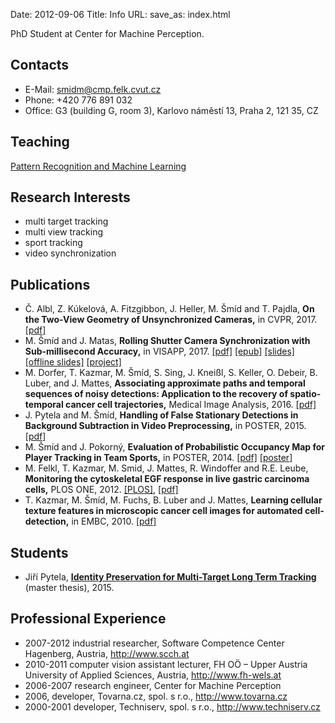 Date: 2012-09-06
Title: Info
URL:
save_as: index.html

PhD Student at Center for Machine Perception.

Contacts
--------
- E-Mail: <smidm@cmp.felk.cvut.cz>
- Phone: +420 776 891 032
- Office: G3 (building G, room 3), Karlovo náměstí 13, Praha 2, 121 35, CZ

Teaching
--------
[Pattern Recognition and Machine Learning](https://cw.felk.cvut.cz/wiki/courses/a4b33rpz/labs)

Research Interests
------------------

- multi target tracking
- multi view tracking
- sport tracking
- video synchronization

Publications
------------

- Č. Albl, Z. Kúkelová, A. Fitzgibbon, J. Heller, M. Šmíd and T. Pajdla, **On the Two-View Geometry of Unsynchronized Cameras,** in CVPR, 2017. [\[pdf\]](https://arxiv.org/pdf/1704.06843.pdf)
- M. Šmíd and J. Matas, **Rolling Shutter Camera Synchronization with Sub-millisecond Accuracy,** in VISAPP, 2017. [\[pdf\]](download/visapp2017_camera_ready_web.pdf) [\[epub\]]({filename}../download/visapp2017_camera_ready.epub) [\[slides\]]({filename}../download/2017_02_visapp_slides/slides_subframe_synchronization.html) [\[offline slides\]]({filename}../download/2017_02_visapp_slides.zip) [\[project\]]({filename}../flash_synchronization.md)
- M. Dorfer, T. Kazmar, M. Šmíd, S. Sing, J. Kneißl, S. Keller, O. Debeir, B. Luber, and J. Mattes, **Associating approximate paths and temporal sequences of noisy detections: Application to the recovery of spatio-temporal cancer cell trajectories,** Medical Image Analysis, 2016. [\[pdf\]](download/2016_path_association_published.pdf)
- J. Pytela and M. Šmíd, **Handling of False Stationary Detections in Background Subtraction in Video Preprocessing,** in POSTER, 2015. [\[pdf\]](download/poster2015_pytela.pdf)
- M. Šmíd and J. Pokorný, **Evaluation of Probabilistic Occupancy Map for Player Tracking in Team Sports,** in POSTER, 2014. [\[pdf\]](download/poster2014_matej_smid.pdf) [\[poster\]](download/poster2014_matej_smid_poster.pdf) 
- M. Felkl, T. Kazmar, M. Smid, J. Mattes, R. Windoffer and R.E. Leube, **Monitoring the cytoskeletal EGF response in live gastric carcinoma cells,** PLOS ONE, 2012. [\[PLOS\]](http://www.plosone.org/article/info%3Adoi%2F10.1371%2Fjournal.pone.0045280), [\[pdf\]](http://www.plosone.org/article/fetchObjectAttachment.action;jsessionid=87A16A37697322371FB9BFDF07C61532?uri=info%3Adoi%2F10.1371%2Fjournal.pone.0045280&representation=PDF)
- T. Kazmar, M. Šmíd, M. Fuchs, B. Luber and J. Mattes, **Learning cellular texture features in microscopic cancer cell images for automated cell-detection,** in EMBC, 2010. [\[pdf\]](download/KazmarT10.pdf) 

Students
--------

- Jiří Pytela, **[Identity Preservation for Multi-Target Long Term Tracking](http://hdl.handle.net/10467/61538)** (master thesis), 2015. 

Professional Experience
-----------------------
- 2007-2012 industrial researcher, Software Competence Center Hagenberg, Austria, <http://www.scch.at>
- 2010-2011 computer vision assistant lecturer, FH OÖ – Upper Austria University of Applied Sciences, Austria, <http://www.fh-wels.at>
- 2006-2007 research engineer, Center for Machine Perception
- 2006, developer, Tovarna.cz, spol. s r.o., <http://www.tovarna.cz>
- 2000-2001 developer, Techniserv, spol. s r.o., <http://www.techniserv.cz>

